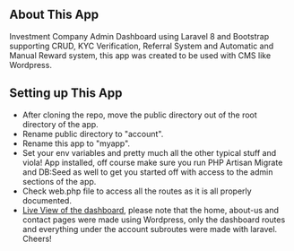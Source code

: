 ## About This App

Investment Company Admin Dashboard using Laravel 8 and Bootstrap supporting CRUD, KYC Verification, Referral System and Automatic and Manual Reward system, this app was created to be used with CMS like Wordpress.

## Setting up This App
- After cloning the repo, move the public directory out of the root directory of the app.
- Rename public directory to "account".
- Rename this app to "myapp".
- Set your env variables and pretty much all the other typical stuff and viola! App installed, off course make sure you run PHP Artisan Migrate and DB:Seed as well to get you started off with access to the admin sections of the app.
- Check web.php file to access all the routes as it is all properly documented.
- [Live View of the dashboard](https://marathn.co/account/dashboard), please note that the home, about-us and contact pages were made using Wordpress, only the dashboard routes and everything under the account subroutes were made with laravel. Cheers!